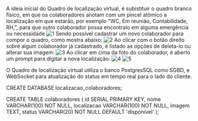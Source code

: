A ideia inicial do Quadro de localização virtual, é subistituir o quadro branco físico, em que os colaboradores anotam com um pincel atômico a localização em que estarão, por exemplo "WC, Em reunião, Contabilidade, RH,", para que outro colaborador possa encontralo em alguma emergência ou necessidade
![1](https://github.com/user-attachments/assets/12319443-088b-4b36-a095-16023d705fe7)
Sendo possível cadastrar um novo colaborador para compor o quadro, como mostra abaixo:
![2](https://github.com/user-attachments/assets/781e338a-8478-455c-9e38-9df51bfe65f4)
Ao clicar com o botão direito sobre algum colaborador já cadastrado, é listado as opções de deleta-lo ou alterar sua imagem:
![3](https://github.com/user-attachments/assets/96c7e009-4b34-4678-b94f-62e3401a3825)
Ao clicar em cima da foto do colaborador, é aberto um prompt para digitar a nova localização:
![4](https://github.com/user-attachments/assets/e0f48b45-7eca-4761-89f6-730df262c034)
![5](https://github.com/user-attachments/assets/e7ce4165-38fc-4a6f-a30b-c465978a2691)

O Quadro de localização virtual utiliza o banco PostgresSQL como SGBD, e WebSocket para atualização do status em tempo real para o lado do cliente.


CREATE DATABASE localizacao_colaboradores;

CREATE TABLE colaboradores (
  id SERIAL PRIMARY KEY,
  nome VARCHAR(100) NOT NULL,
  localizacao VARCHAR(100) NOT NULL,
  imagem TEXT,
  status VARCHAR(20) NOT NULL DEFAULT 'disponível'
);


